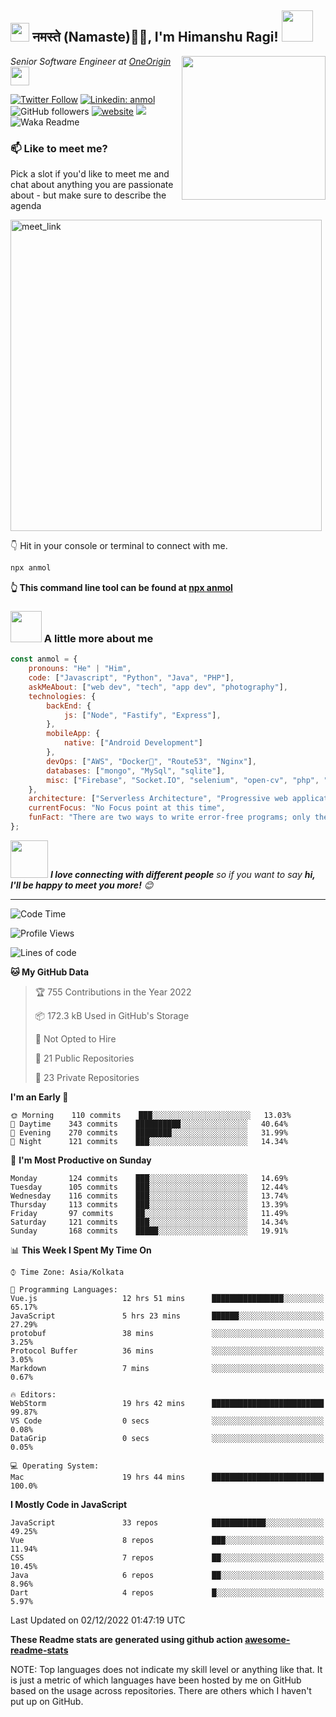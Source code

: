 <h2><img src="https://emojis.slackmojis.com/emojis/images/1531849430/4246/blob-sunglasses.gif?1531849430" width="30"/> नमस्ते (Namaste)🙏🏻, I'm Himanshu Ragi! <img src="https://media.giphy.com/media/12oufCB0MyZ1Go/giphy.gif" width="50"></h2>
<img align='right' src="https://media.giphy.com/media/M9gbBd9nbDrOTu1Mqx/giphy.gif" width="230">
<p><em>Senior Software Engineer at <a href="https://www.oneorigin.us/">OneOrigin
</a><img src="https://media.giphy.com/media/WUlplcMpOCEmTGBtBW/giphy.gif" width="30">
</em></p>

[![Twitter Follow](https://img.shields.io/twitter/follow/misteranmol?label=Follow)](https://twitter.com/intent/follow?screen_name=misteranmol)
[![Linkedin: anmol](https://img.shields.io/badge/-anmol-blue?style=flat-square&logo=Linkedin&logoColor=white&link=https://www.linkedin.com/in/anmol-p-singh/)](https://www.linkedin.com/in/anmol098/)
![GitHub followers](https://img.shields.io/github/followers/anmol098?label=Follow&style=social)
[![website](https://img.shields.io/badge/Website-46a2f1.svg?&style=flat-square&logo=Google-Chrome&logoColor=white&link=https://anmolsingh.me/)](https://anmolsingh.me/)
![](https://visitor-badge.glitch.me/badge?page_id=anmol098.anmol098)
![Waka Readme](https://github.com/anmol098/anmol098/workflows/Waka%20Readme/badge.svg)

### 📫 Like to meet me?

Pick a slot if you'd like to meet me and chat about anything you are passionate about - but make sure to describe the agenda

<a href="https://calendly.com/anmol098/30min" target="_blank"><img width="498" alt="meet_link" src="https://user-images.githubusercontent.com/15426564/144297439-f530f383-e73e-41e0-9914-a9b7d3f432e5.png"></a>

👇 Hit in your console or terminal to connect with me.

```bash
npx anmol
```

**👆 This command line tool can be found at [npx anmol](https://github.com/anmol098/npx_card)**

### <img src="https://media.giphy.com/media/VgCDAzcKvsR6OM0uWg/giphy.gif" width="50"> A little more about me  

```javascript
const anmol = {
    pronouns: "He" | "Him",
    code: ["Javascript", "Python", "Java", "PHP"],
    askMeAbout: ["web dev", "tech", "app dev", "photography"],
    technologies: {
        backEnd: {
            js: ["Node", "Fastify", "Express"],
        },
        mobileApp: {
            native: ["Android Development"]
        },
        devOps: ["AWS", "Docker🐳", "Route53", "Nginx"],
        databases: ["mongo", "MySql", "sqlite"],
        misc: ["Firebase", "Socket.IO", "selenium", "open-cv", "php", "SuiteApp"]
    },
    architecture: ["Serverless Architecture", "Progressive web applications", "Single page applications"],
    currentFocus: "No Focus point at this time",
    funFact: "There are two ways to write error-free programs; only the third one works"
};
```

<img src="https://media.giphy.com/media/LnQjpWaON8nhr21vNW/giphy.gif" width="60"> <em><b>I love connecting with different people</b> so if you want to say <b>hi, I'll be happy to meet you more!</b> 😊</em>

---
<!--START_SECTION:waka-->
![Code Time](http://img.shields.io/badge/Code%20Time-2%2C131%20hrs%2011%20mins-blue)

![Profile Views](http://img.shields.io/badge/Profile%20Views-885-blue)

![Lines of code](https://img.shields.io/badge/From%20Hello%20World%20I%27ve%20Written-1%20Million%20lines%20of%20code-blue)

**🐱 My GitHub Data**

> 🏆 755 Contributions in the Year 2022
 >
> 📦 172.3 kB Used in GitHub's Storage
 >
> 🚫 Not Opted to Hire
 >
> 📜 21 Public Repositories
 >
> 🔑 23 Private Repositories  
 >
**I'm an Early 🐤**

```text
🌞 Morning    110 commits    ███░░░░░░░░░░░░░░░░░░░░░░   13.03% 
🌆 Daytime    343 commits    ██████████░░░░░░░░░░░░░░░   40.64% 
🌃 Evening    270 commits    ████████░░░░░░░░░░░░░░░░░   31.99% 
🌙 Night      121 commits    ███░░░░░░░░░░░░░░░░░░░░░░   14.34%

```

📅 **I'm Most Productive on Sunday**

```text
Monday       124 commits    ███░░░░░░░░░░░░░░░░░░░░░░   14.69% 
Tuesday      105 commits    ███░░░░░░░░░░░░░░░░░░░░░░   12.44% 
Wednesday    116 commits    ███░░░░░░░░░░░░░░░░░░░░░░   13.74% 
Thursday     113 commits    ███░░░░░░░░░░░░░░░░░░░░░░   13.39% 
Friday       97 commits     ██░░░░░░░░░░░░░░░░░░░░░░░   11.49% 
Saturday     121 commits    ███░░░░░░░░░░░░░░░░░░░░░░   14.34% 
Sunday       168 commits    █████░░░░░░░░░░░░░░░░░░░░   19.91%

```

📊 **This Week I Spent My Time On**

```text
⌚︎ Time Zone: Asia/Kolkata

💬 Programming Languages: 
Vue.js                   12 hrs 51 mins      ████████████████░░░░░░░░░   65.17% 
JavaScript               5 hrs 23 mins       ██████░░░░░░░░░░░░░░░░░░░   27.29% 
protobuf                 38 mins             ░░░░░░░░░░░░░░░░░░░░░░░░░   3.25% 
Protocol Buffer          36 mins             ░░░░░░░░░░░░░░░░░░░░░░░░░   3.05% 
Markdown                 7 mins              ░░░░░░░░░░░░░░░░░░░░░░░░░   0.67%

🔥 Editors: 
WebStorm                 19 hrs 42 mins      █████████████████████████   99.87% 
VS Code                  0 secs              ░░░░░░░░░░░░░░░░░░░░░░░░░   0.08% 
DataGrip                 0 secs              ░░░░░░░░░░░░░░░░░░░░░░░░░   0.05%

💻 Operating System: 
Mac                      19 hrs 44 mins      █████████████████████████   100.0%

```

**I Mostly Code in JavaScript**

```text
JavaScript               33 repos            ████████████░░░░░░░░░░░░░   49.25% 
Vue                      8 repos             ███░░░░░░░░░░░░░░░░░░░░░░   11.94% 
CSS                      7 repos             ██░░░░░░░░░░░░░░░░░░░░░░░   10.45% 
Java                     6 repos             ██░░░░░░░░░░░░░░░░░░░░░░░   8.96% 
Dart                     4 repos             █░░░░░░░░░░░░░░░░░░░░░░░░   5.97%

```

 Last Updated on 02/12/2022 01:47:19 UTC
<!--END_SECTION:waka-->

**These Readme stats are generated using github action [awesome-readme-stats](https://github.com/anmol098/waka-readme-stats)**

NOTE: Top languages does not indicate my skill level or anything like that. It is just a metric of which languages have been hosted by me on GitHub based on the usage across repositories. There are others which I haven't put up on GitHub.
